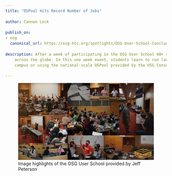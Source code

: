```yaml
---
title: "OSPool Hits Record Number of Jobs"

author: Cannon Lock

publish_on:
- osg
  canonical_url: https://osg-htc.org/spotlights/OSG-User-School-Concludes.html

description: After a week of participating in the OSG User School 60+ students are being released to use impact research
    across the globe. In this one week event, students learn to run large-scale computing workloads at their
    campus or using the national-scale OSPool provided by the OSG Consortium. 

---
```


<figure>
  <img src="https://raw.githubusercontent.com/CHTC/Articles/main/images/User_School_Collage.jpg" alt="Photo Collage of the User School"/>
  <figcaption class="figure-caption">Image highlights of the OSG User School provided by Jeff Peterson</figcaption>
</figure>


